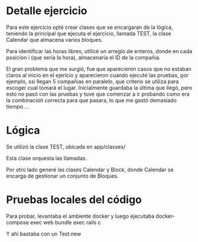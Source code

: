 # Detalle ejercicio

Para este ejercicio opté crear clases que se encargaran de la lógica, teniendo la principal que ejecuta el ejercicio, llamada TEST,
la clase Calendar que almacena varios bloques.

Para identificar las horas libres, utilicé un arreglo de enteros, donde en cada posicion i (que sería la hora), almacenaría el ID de la compañia.

El gran problema que me surgió, fue que aparecieron casos que  no estaban claros al inicio en el ejericio y aparecieron  cuando ejecuté las pruebas, por ejemplo, ssi llegan 5 compañias en paralelo,
que criterio se utiliza para escoger cual tomará el lugar. Inicialmente guardaba la última que llegó, pero esto no pasó con las pruebas y tuve que comenzar a ir probando  como era la combinacióñ correcta para  que pasara, 
lo que me gastó demasiado tiempo.... 



# Lógica

Se utilizó la clase TEST, ubicada en 
app/classes/

Esta clase orquesta las llamadas.

Por otro lado generé las clases Calendar y Block, donde Calendar se encarga de gestionar un conjunto de Bloques.

# Pruebas locales del código

Para probar, levantaba el ambiente docker y luego ejecutaba 
docker-compose exec web bundle exec rails c

Y ahi bastaba con un Test.new



